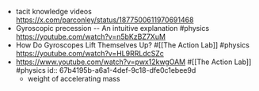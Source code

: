 - tacit knowledge videos
  https://x.com/parconley/status/1877500611970691468
- Gyroscopic precession -- An intuitive explanation #physics 
  https://youtube.com/watch?v=n5bKzBZ7XuM
- How Do Gyroscopes Lift Themselves Up? #[[The Action Lab]] #physics 
  https://youtube.com/watch?v=HL9RRLdcSZc
- https://www.youtube.com/watch?v=pwx12kwgOAM #[[The Action Lab]] #physics
  id:: 67b4195b-a6a1-4def-9c18-dfe0c1ebee9d
	- weight of accelerating mass